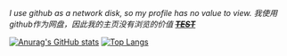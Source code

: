 *I use github as a network disk, so my profile has no value to view. 我使用github作为网盘，因此我的主页没有浏览的价值   [~~***TEST***~~](https://github.com/rwxe)*

[![Anurag's GitHub stats](https://github-readme-stats.vercel.app/api?username=rwxe)](https://github.com/rwxe/github-readme-stats)
[![Top Langs](https://github-readme-stats.vercel.app/api/top-langs/?username=rwxe&langs_count=20&layout=compact&hide=html,css)](https://github.com/rwxe/github-readme-stats)
